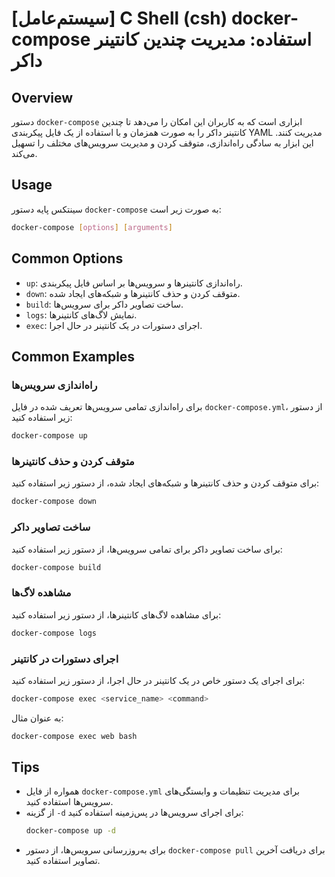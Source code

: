# [سیستم‌عامل] C Shell (csh) docker-compose استفاده: مدیریت چندین کانتینر داکر

## Overview
دستور `docker-compose` ابزاری است که به کاربران این امکان را می‌دهد تا چندین کانتینر داکر را به صورت همزمان و با استفاده از یک فایل پیکربندی YAML مدیریت کنند. این ابزار به سادگی راه‌اندازی، متوقف کردن و مدیریت سرویس‌های مختلف را تسهیل می‌کند.

## Usage
سینتکس پایه دستور `docker-compose` به صورت زیر است:

```bash
docker-compose [options] [arguments]
```

## Common Options
- `up`: راه‌اندازی کانتینرها و سرویس‌ها بر اساس فایل پیکربندی.
- `down`: متوقف کردن و حذف کانتینرها و شبکه‌های ایجاد شده.
- `build`: ساخت تصاویر داکر برای سرویس‌ها.
- `logs`: نمایش لاگ‌های کانتینرها.
- `exec`: اجرای دستورات در یک کانتینر در حال اجرا.

## Common Examples
### راه‌اندازی سرویس‌ها
برای راه‌اندازی تمامی سرویس‌ها تعریف شده در فایل `docker-compose.yml`، از دستور زیر استفاده کنید:

```bash
docker-compose up
```

### متوقف کردن و حذف کانتینرها
برای متوقف کردن و حذف کانتینرها و شبکه‌های ایجاد شده، از دستور زیر استفاده کنید:

```bash
docker-compose down
```

### ساخت تصاویر داکر
برای ساخت تصاویر داکر برای تمامی سرویس‌ها، از دستور زیر استفاده کنید:

```bash
docker-compose build
```

### مشاهده لاگ‌ها
برای مشاهده لاگ‌های کانتینرها، از دستور زیر استفاده کنید:

```bash
docker-compose logs
```

### اجرای دستورات در کانتینر
برای اجرای یک دستور خاص در یک کانتینر در حال اجرا، از دستور زیر استفاده کنید:

```bash
docker-compose exec <service_name> <command>
```
به عنوان مثال:
```bash
docker-compose exec web bash
```

## Tips
- همواره از فایل `docker-compose.yml` برای مدیریت تنظیمات و وابستگی‌های سرویس‌ها استفاده کنید.
- از گزینه `-d` برای اجرای سرویس‌ها در پس‌زمینه استفاده کنید: 
  ```bash
  docker-compose up -d
  ```
- برای به‌روزرسانی سرویس‌ها، از دستور `docker-compose pull` برای دریافت آخرین تصاویر استفاده کنید.